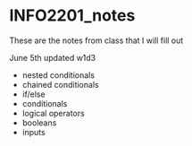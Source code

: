 # INFO2201_notes
These are the notes from class that I will fill out

June 5th
updated w1d3
- nested conditionals
- chained conditionals
- if/else
- conditionals
- logical operators
- booleans
- inputs

